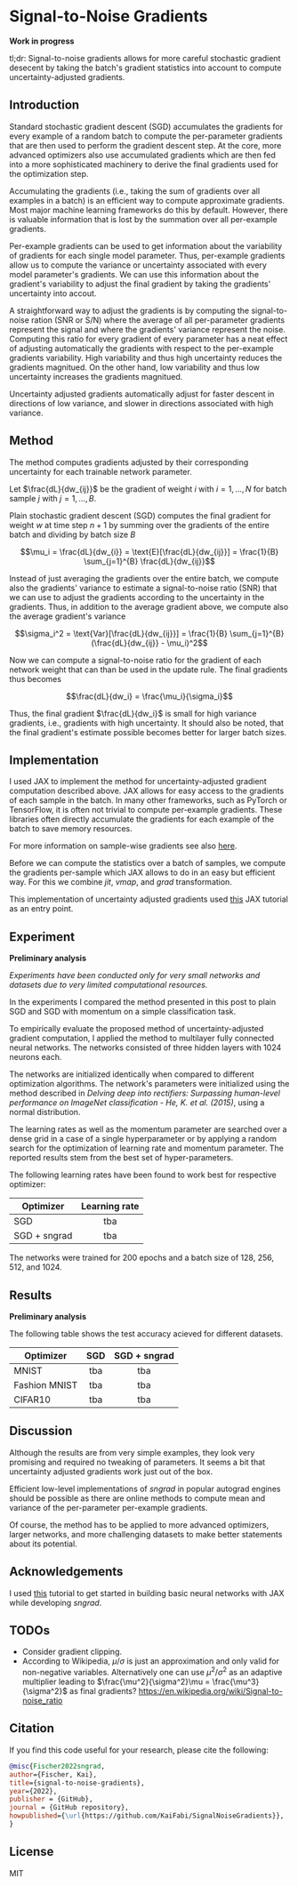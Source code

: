 # Signal-to-Noise Gradients 

**Work in progress**

tl;dr: Signal-to-noise gradients allows for more careful stochastic gradient desecent by taking the batch's gradient statistics into account to compute uncertainty-adjusted gradients.


## Introduction

Standard stochastic gradient descent (SGD) accumulates the gradients for every example of a random batch to compute the per-parameter gradients that are then used to perform the gradient descent step. At the core, more advanced optimizers also use accumulated gradients which are then fed into a more sophisticated machinery to derive the final gradients used for the optimization step.

Accumulating the gradients (i.e., taking the sum of gradients over all examples in a batch) is an efficient way to compute approximate gradients. Most major machine learning frameworks do this by default. However, there is valuable information that is lost by the summation over all per-example gradients.

Per-example gradients can be used to get information about the variability of gradients for each single model parameter. Thus, per-example gradients allow us to compute the variance or uncertainty associated with every model parameter's gradients. We can use this information about the gradient's variability to adjust the final gradient by taking the gradients' uncertainty into accout.

A straightforward way to adjust the gradients is by computing the signal-to-noise ration (SNR or S/N) where the average of all per-parameter gradients represent the signal and where the gradients' variance represent the noise. Computing this ratio for every gradient of every parameter has a neat effect of adjusting automatically the gradients with respect to the per-example gradients variability. High variability and thus high uncertainty reduces the gradients magnitued. On the other hand, low variability and thus low uncertainty increases the gradients magnitued. 

Uncertainty adjusted gradients automatically adjust for faster descent in directions of low variance, and slower in directions associated with high variance.


## Method

The method computes gradients adjusted by their corresponding uncertainty for each trainable network parameter.

Let $\frac{dL}{dw_{ij}}$ be the gradient of weight $i$ with $i = 1, \dots, N$ for batch sample $j$ with $j = 1, \dots, B$.

Plain stochastic gradient descent (SGD) computes the final gradient for weight $w$ at time step $n+1$ by summing over the gradients of the entire batch and dividing by batch size $B$

$$\mu_i = \frac{dL}{dw_{i}} = \text{E}[\frac{dL}{dw_{ij}}] = \frac{1}{B} \sum_{j=1}^{B} \frac{dL}{dw_{ij}}$$

Instead of just averaging the gradients over the entire batch, we compute also the gradients' variance to estimate a signal-to-noise ratio (SNR) that we can use to adjust the gradients according to the uncertainty in the gradients. Thus, in addition to the average gradient above, we compute also the average gradient's variance

$$\sigma_i^2 = \text{Var}[\frac{dL}{dw_{ij}}] = \frac{1}{B} \sum_{j=1}^{B} (\frac{dL}{dw_{ij}} - \mu_i)^2$$

Now we can compute a signal-to-noise ratio for the gradient of each network weight that can than be used in the update rule. The final gradients thus becomes

$$\frac{dL}{dw_i} = \frac{\mu_i}{\sigma_i}$$

Thus, the final gradient $\frac{dL}{dw_i}$ is small for high variance gradients, i.e., gradients with high uncertainty. It should also be noted, that the final gradient's estimate possible becomes better for larger batch sizes.


## Implementation

I used JAX to implement the method for uncertainty-adjusted gradient computation described above. JAX allows for easy access to the gradients of each sample in the batch. In many other frameworks, such as PyTorch or TensorFlow, it is often not trivial to compute per-example gradients. These libraries often directly accumulate the gradients for each example of the batch to save memory resources.

For more information on sample-wise gradients see also [here](https://jax.readthedocs.io/en/latest/jax-101/04-advanced-autodiff.html#per-example-gradients).

Before we can compute the statistics over a batch of samples, we compute the gradients per-sample which JAX allows to do in an easy but efficient way. For this we combine *jit*, *vmap*, and *grad* transformation.

This implementation of uncertainty adjusted gradients used [this](https://jax.readthedocs.io/en/latest/notebooks/Neural_Network_and_Data_Loading.html) JAX tutorial as an entry point.


## Experiment

**Preliminary analysis**

*Experiments have been conducted only for very small networks and datasets due to very limited computational resources.*

In the experiments I compared the method presented in this post to plain SGD and SGD with momentum on a simple classification task.

To empirically evaluate the proposed method of uncertainty-adjusted gradient computation, I applied the method to multilayer fully connected neural networks. The networks consisted of three hidden layers with 1024 neurons each.

The networks are initialized identically when compared to different optimization algorithms. The network's parameters were initialized using the method described in *Delving deep into rectifiers: Surpassing human-level performance on ImageNet classification - He, K. et al. (2015)*, using a normal distribution.

The learning rates as well as the momentum parameter are searched over a dense grid in a case of a single hyperparameter or by applying a random search for the optimization of learning rate and momentum parameter. The reported results stem from the best set of hyper-parameters.

The following learning rates have been found to work best for respective optimizer:

| Optimizer | Learning rate |
|---|:---:|
| SGD | tba |
| SGD + sngrad | tba |

The networks were trained for 200 epochs and a batch size of 128, 256, 512, and 1024.


## Results

**Preliminary analysis**

The following table shows the test accuracy acieved for different datasets.

| Optimizer | SGD | SGD + sngrad
|---|:---:|:---:|
| MNIST   | tba | tba |
| Fashion MNIST | tba | tba |
| CIFAR10  | tba | tba |


## Discussion

Although the results are from very simple examples, they look very promising and required no tweaking of parameters. It seems a bit that uncertainty adjusted gradients work just out of the box.

Efficient low-level implementations of *sngrad* in popular autograd engines should be possible as there are online methods to compute mean and variance of the per-parameter per-example gradients.

Of course, the method has to be applied to more advanced optimizers, larger networks, and more challenging datasets to make better statements about its potential.


## Acknowledgements

I used [this](https://jax.readthedocs.io/en/latest/notebooks/Neural_Network_and_Data_Loading.html) tutorial to get started in building basic neural networks with JAX while developing *sngrad*. 

## TODOs

- Consider gradient clipping.
- According to Wikipedia, $\mu / \sigma$ is just an approximation and only valid for non-negative variables. Alternatively one can use $\mu^2 / \sigma^2$ as an adaptive multiplier leading to $\frac{\mu^2}{\sigma^2}\mu = \frac{\mu^3}{\sigma^2}$ as final gradients? https://en.wikipedia.org/wiki/Signal-to-noise_ratio


## Citation

If you find this code useful for your research, please cite the following:

```bibtex
@misc{Fischer2022sngrad,
author={Fischer, Kai},
title={signal-to-noise-gradients},
year={2022},
publisher = {GitHub},
journal = {GitHub repository},
howpublished={\url{https://github.com/KaiFabi/SignalNoiseGradients}},
}
```


## License

MIT